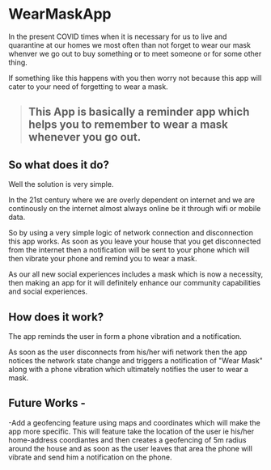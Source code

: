# WearMaskApp  

In the present COVID times when it is necessary for us to live and quarantine at our homes we most often than not forget to wear our mask whenver we go out to buy something or to meet someone or for some other thing.

If something like this happens with you then worry not because this app will cater to your need of forgetting to wear a mask.


>## This App is basically a reminder app which helps you to remember to wear a mask whenever you go out. 


## So what does it do? 

Well the solution is very simple. 

In the 21st century where we are overly dependent on internet and we are continously on the internet almost always online be it through wifi or mobile data. 

So by using a very simple logic of network connection and disconnection this app works. As soon as you leave your house that you get disconnected from the internet then a notification will be sent to your phone which will then vibrate your phone and remind you to wear a mask. 


As our all new social experiences includes a mask which is now a necessity, then making an app for it will definitely enhance our community capabilities and social experiences.

## How does it work? 

The app reminds the user in form a phone vibration and a notification. 

As soon as the user disconnects from his/her wifi network then the app notices the network state change and triggers a notification of "Wear Mask" along with a phone vibration which ultimately notifies the user to wear a mask. 


## Future Works -

-Add a geofencing feature using maps and coordinates which will make the app more specific. This will feature take the location of the user ie his/her home-address coordiantes and then creates a geofencing of 5m radius around the house and as soon as the user leaves that area the phone will vibrate and send him a notification on the phone. 
